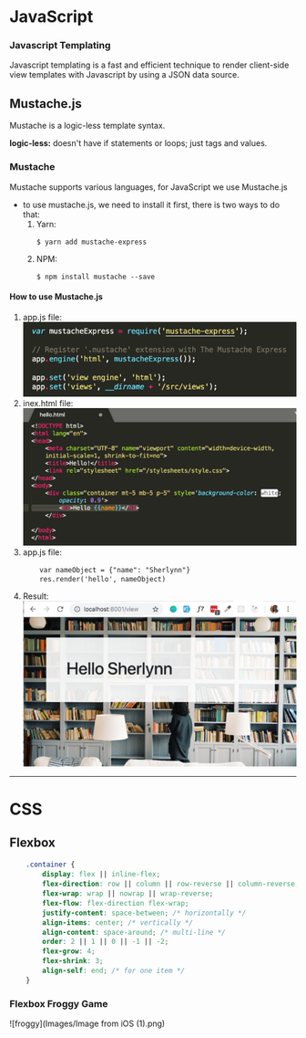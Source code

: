 # JavaScript

### Javascript Templating
Javascript templating is a fast and efficient technique to render client-side view templates with Javascript by using a JSON data source.

##  Mustache.js
Mustache is a logic-less template syntax.

**logic-less:** doesn't have if statements or loops; just tags and values.

### Mustache 
Mustache supports various languages, for JavaScript we use Mustache.js

* to use mustache.js, we need to install it first, there is two ways to do that:
    1. Yarn:
        ```
        $ yarn add mustache-express
        ```
    2. NPM:
        ```
        $ npm install mustache --save
        ```
#### How to use Mustache.js

1. app.js file:
    ![app.js](Images/1_ES10lxr7tdRFVEKcRAgLEw.png)
2. inex.html file:
    ![index.html](Images/1_FRcL9NQHI7Cvi2ELLmzJGQ.png)
3. app.js file:
    ``` JS
        var nameObject = {"name": "Sherlynn"}
        res.render('hello', nameObject)
    ```
4. Result:
    ![Hello {{name}}](Images/1_YaJ1vtsuwRMhfi8parlHOA.png)


---

# CSS

## Flexbox
``` css
    .container {
        display: flex || inline-flex;
        flex-direction: row || column || row-reverse || column-reverse;
        flex-wrap: wrap || nowrap || wrap-reverse;
        flex-flow: flex-direction flex-wrap;
        justify-content: space-between; /* horizontally */
        align-items: center; /* vertically */
        align-content: space-around; /* multi-line */
        order: 2 || 1 || 0 || -1 || -2;
        flex-grow: 4;
        flex-shrink: 3;
        align-self: end; /* for one item */
    }
```


### Flexbox Froggy Game

![froggy](Images/Image from iOS (1).png)